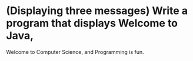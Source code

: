 # (Displaying three messages) Write a program that displays Welcome to Java,
Welcome to Computer Science, and Programming is fun.
